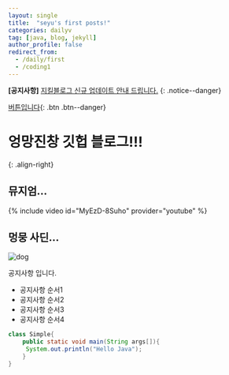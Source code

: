 ```yaml
---
layout: single
title:  "seyu's first posts!"
categories: dailyv
tag: [java, blog, jekyll]
author_profile: false
redirect_from:
  - /daily/first
  - /coding1
---
```


**[공지사항]** [지킬블로그 신규 업데이트 안내 드립니다.](http://mmistakes.github.io/minimal-mistakes/docs/quick-start-guide/)
{: .notice--danger}

[버튼입니다](https://google.com){: .btn .btn--danger}


# 엉망진창 깃헙 블로그!!!
{: .align-right}

## 뮤지엄...

{% include video id="MyEzD-8Suho" provider="youtube" %}


## 멍뭉 사딘...

![dog]({{site.url}}/images/2023-08-01-first/dog.jpg)

<div class="notice--success">
    <div>공지사항 입니다.</div>
    <ul>
        <li>공지사항 순서1</li>
        <li>공지사항 순서2</li>
        <li>공지사항 순서3</li>
        <li>공지사항 순서4</li>
    </ul>
</div>

```java
class Simple{  
    public static void main(String args[]){  
     System.out.println("Hello Java");  
    }  
}  
```
